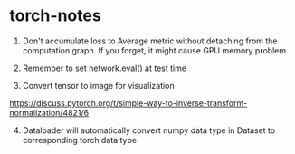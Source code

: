 # torch-notes

1. Don't accumulate loss to Average metric without detaching from the computation graph. If you forget, it might cause GPU memory problem


2. Remember to set network.eval() at test time


3. Convert tensor to image for visualization

  https://discuss.pytorch.org/t/simple-way-to-inverse-transform-normalization/4821/6

4. Dataloader will automatically convert numpy data type in Dataset to corresponding torch data type
